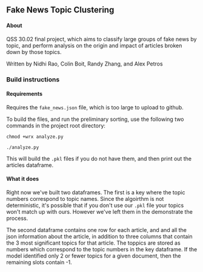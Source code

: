 ## Fake News Topic Clustering 
#### About 
QSS 30.02 final project, which aims to classify large groups of fake news by topic, and perform analysis on the origin and impact of articles broken down by those topics. 

Written by Nidhi Rao, Colin Boit, Randy Zhang, and Alex Petros

### Build instructions

#### Requirements
Requires the `fake_news.json` file, which is too large to upload to github. 

To build the files, and run the preliminary sorting, use the following two commands in the project root directory:

`chmod +wrx analyze.py`

`./analyze.py`

This will build the `.pkl` files if you do not have them, and then print out the articles dataframe. 

#### What it does
Right now we've built two dataframes. The  first is a key where the topic numbers correspond to topic names. Since the algoirthm is not deterministic, it's possible that if you don't use our `.pkl`  file your topics won't match up with ours. However we've left them in the demonstrate the process.

The second dataframe contains one row for each article, and and all the json information about the article, in addition to three columns that contain the 3 most significant topics for that article. The toppics are stored as numbers which correspond to the topic numbers in the key dataframe. If the model identified only 2 or fewer topics for a given document, then the remaining slots contain -1. 